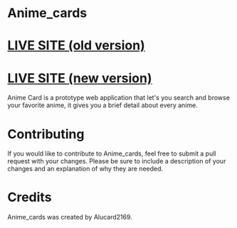 
# Anime_cards

# [LIVE SITE (old version)](https://violet-boa-slip.cyclic.app/)
# [LIVE SITE (new version)](https://anime-cards-alpha.vercel.app/)

Anime Card is a prototype web application that let's you search and browse your favorite anime, it gives you a brief detail about every anime.

# Contributing

If you would like to contribute to Anime_cards, feel free to submit a pull request with your changes. Please be sure to include a description of your changes and an explanation of why they are needed.

# Credits

Anime_cards was created by Alucard2169.
